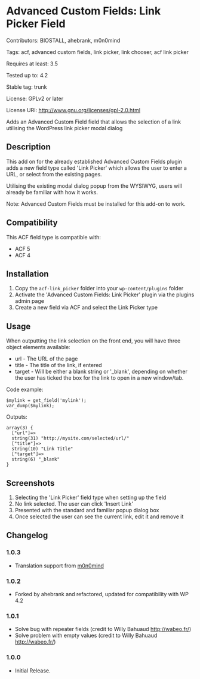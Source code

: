 # Advanced Custom Fields: Link Picker Field

Contributors: BIOSTALL, ahebrank, m0n0mind

Tags: acf, advanced custom fields, link picker, link chooser, acf link picker

Requires at least: 3.5

Tested up to: 4.2

Stable tag: trunk

License: GPLv2 or later

License URI: http://www.gnu.org/licenses/gpl-2.0.html


Adds an Advanced Custom Field field that allows the selection of a link utilising the WordPress link picker modal dialog

## Description

This add on for the already established Advanced Custom Fields plugin adds a new field type called 'Link Picker' which allows the user to enter a URL, or select from the existing pages.

Utilising the existing modal dialog popup from the WYSIWYG, users will already be familiar with how it works.

Note: Advanced Custom Fields must be installed for this add-on to work.

## Compatibility

This ACF field type is compatible with:

-	ACF 5
-	ACF 4

## Installation

1. Copy the `acf-link_picker` folder into your `wp-content/plugins` folder
2. Activate the 'Advanced Custom Fields: Link Picker' plugin via the plugins admin page
3. Create a new field via ACF and select the Link Picker type

## Usage

When outputting the link selection on the front end, you will have three object elements available:

-	url - The URL of the page
-	title - The title of the link, if entered
-	target - Will be either a blank string or '_blank', depending on whether the user has ticked the box for the link to open in a new window/tab.

Code example:

```
$mylink = get_field('mylink');
var_dump($mylink);
```

Outputs:

```
array(3) {
  ["url"]=>
  string(31) "http://mysite.com/selected/url/"
  ["title"]=>
  string(10) "Link Title"
  ["target"]=>
  string(6) "_blank"
}
```

## Screenshots

1. Selecting the 'Link Picker' field type when setting up the field
2. No link selected. The user can click 'Insert Link'
3. Presented with the standard and familiar popup dialog box
4. Once selected the user can see the current link, edit it and remove it

## Changelog

### 1.0.3
- Translation support from [m0n0mind](https://github.com/m0n0mind)

### 1.0.2
- Forked by ahebrank and refactored, updated for compatibility with WP 4.2

### 1.0.1
- Solve bug with repeater fields (credit to Willy Bahuaud http://wabeo.fr/)
- Solve problem with empty values (credit to Willy Bahuaud http://wabeo.fr/)

### 1.0.0
- Initial Release.
